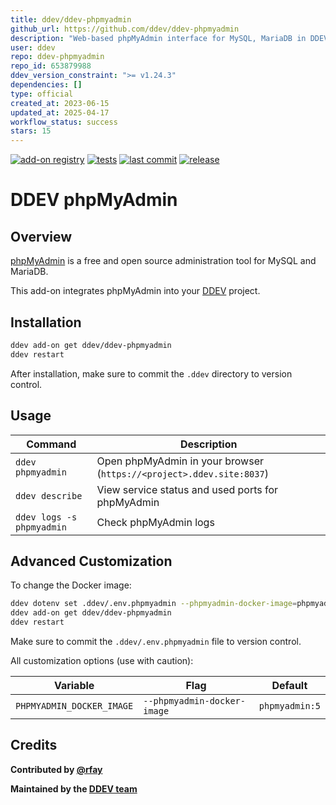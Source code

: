 ```yaml
---
title: ddev/ddev-phpmyadmin
github_url: https://github.com/ddev/ddev-phpmyadmin
description: "Web-based phpMyAdmin interface for MySQL, MariaDB in DDEV"
user: ddev
repo: ddev-phpmyadmin
repo_id: 653879988
ddev_version_constraint: ">= v1.24.3"
dependencies: []
type: official
created_at: 2023-06-15
updated_at: 2025-04-17
workflow_status: success
stars: 15
---
```


[![add-on registry](https://img.shields.io/badge/DDEV-Add--on_Registry-blue)](https://addons.ddev.com)
[![tests](https://github.com/ddev/ddev-phpmyadmin/actions/workflows/tests.yml/badge.svg?branch=main)](https://github.com/ddev/ddev-phpmyadmin/actions/workflows/tests.yml?query=branch%3Amain)
[![last commit](https://img.shields.io/github/last-commit/ddev/ddev-phpmyadmin)](https://github.com/ddev/ddev-phpmyadmin/commits)
[![release](https://img.shields.io/github/v/release/ddev/ddev-phpmyadmin)](https://github.com/ddev/ddev-phpmyadmin/releases/latest)

# DDEV phpMyAdmin

## Overview

[phpMyAdmin](https://www.phpmyadmin.net/) is a free and open source administration tool for MySQL and MariaDB.

This add-on integrates phpMyAdmin into your [DDEV](https://ddev.com/) project.

## Installation

```bash
ddev add-on get ddev/ddev-phpmyadmin
ddev restart
```

After installation, make sure to commit the `.ddev` directory to version control.

## Usage

| Command | Description |
| ------- | ----------- |
| `ddev phpmyadmin` | Open phpMyAdmin in your browser (`https://<project>.ddev.site:8037`) |
| `ddev describe` | View service status and used ports for phpMyAdmin |
| `ddev logs -s phpmyadmin` | Check phpMyAdmin logs |

## Advanced Customization

To change the Docker image:

```sh
ddev dotenv set .ddev/.env.phpmyadmin --phpmyadmin-docker-image=phpmyadmin:5
ddev add-on get ddev/ddev-phpmyadmin
ddev restart
```

Make sure to commit the `.ddev/.env.phpmyadmin` file to version control.

All customization options (use with caution):

| Variable | Flag | Default |
| -------- | ---- | ------- |
| `PHPMYADMIN_DOCKER_IMAGE` | `--phpmyadmin-docker-image` | `phpmyadmin:5` |

## Credits

**Contributed by [@rfay](https://github.com/rfay)**

**Maintained by the [DDEV team](https://ddev.com/support-ddev/)**
